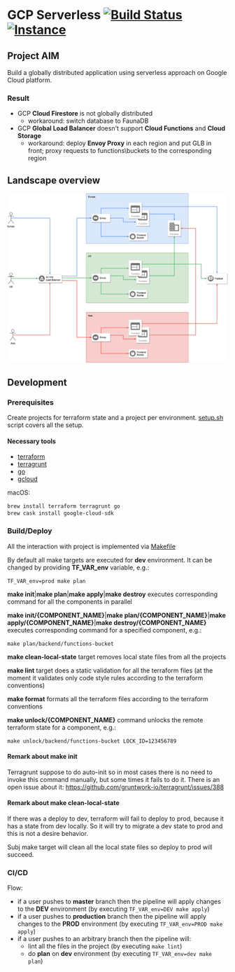 # GCP Serverless [![Build Status](https://github.com/slamdev/gcp-serverless/workflows/deploy/badge.svg)](https://github.com/slamdev/gcp-serverless/actions?query=workflow%3Adeploy) [![Instance](https://img.shields.io/uptimerobot/status/m784066675-cecccf2199b268abfefca2c4?label=website)](https://dev.gcp-serverless.slamdev.net)

## Project AIM

Build a globally distributed application using serverless approach on Google Cloud platform.

### Result

- GCP **Cloud Firestore** is not globally distributed
  * workaround: switch database to FaunaDB
- GCP **Global Load Balancer** doesn't support **Cloud Functions** and **Cloud Storage**
  * workaround: deploy **Envoy Proxy** in each region and put GLB in front; proxy requests to functions\buckets to the corresponding region

## Landscape overview 

![diagram](/etc/diagram.png?raw=true "Diagram")

## Development

### Prerequisites

Create projects for terraform state and a project per environment. [setup.sh](/etc/setup.sh) script covers all the setup.

#### Necessary tools

- [terraform](https://github.com/hashicorp/terraform)
- [terragrunt](https://github.com/gruntwork-io/terragrunt)
- [go](https://golang.org/doc/install)
- [gcloud](https://cloud.google.com/sdk/gcloud/)

macOS:
```shell script
brew install terraform terragrunt go
brew cask install google-cloud-sdk
```

### Build/Deploy

All the interaction with project is implemented via [Makefile](Makefile)

By default all make targets are executed for **dev** environment. It can be changed by providing **TF_VAR_env** variable, e.g.:
```shell script
TF_VAR_env=prod make plan 
```

**make init**|**make plan**|**make apply**|**make destroy** executes corresponding command for all the components in parallel

**make init/{COMPONENT_NAME}**|**make plan/{COMPONENT_NAME}**|**make apply/{COMPONENT_NAME}**|**make destroy/{COMPONENT_NAME}** executes corresponding command for a specified component, e.g.:
```shell script
make plan/backend/functions-bucket
```

**make clean-local-state** target removes local state files from all the projects

**make lint** target does a static validation for all the terraform files (at the moment it validates only code style rules according to the terraform conventions)

**make format** formats all the terraform files according to the terraform conventions

**make unlock/{COMPONENT_NAME}** command unlocks the remote terraform state for a component, e.g.:
```shell script
make unlock/backend/functions-bucket LOCK_ID=123456789
```

#### Remark about **make init**

Terragrunt suppose to do auto-init so in most cases there is no need to invoke this command manually, but some times it fails to do it. There is an open issue about it: https://github.com/gruntwork-io/terragrunt/issues/388

#### Remark about **make clean-local-state**

If there was a deploy to dev, terraform will fail to deploy to prod, because it has a state from dev locally. So it will try to migrate a dev state to prod and this is not a desire behavior.

Subj make target will clean all the local state files so deploy to prod will succeed.

### CI/CD

Flow:
- if a user pushes to **master** branch then the pipeline will apply changes to the **DEV** environment (by executing `TF_VAR_env=DEV make apply`)
- if a user pushes to **production** branch then the pipeline will apply changes to the **PROD** environment (by executing `TF_VAR_env=PROD make apply`)
- if a user pushes to an arbitrary branch then the pipeline will:
  * lint all the files in the project (by executing `make lint`)
  * do **plan** on **dev** environment (by executing `TF_VAR_env=dev make plan`)

